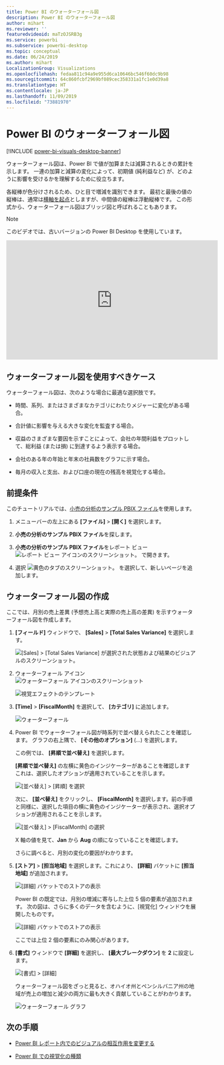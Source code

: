 ```yaml
---
title: Power BI のウォーターフォール図
description: Power BI のウォーターフォール図
author: mihart
ms.reviewer: ''
featuredvideoid: maTzOJSRB3g
ms.service: powerbi
ms.subservice: powerbi-desktop
ms.topic: conceptual
ms.date: 06/24/2019
ms.author: mihart
LocalizationGroup: Visualizations
ms.openlocfilehash: fedaa811c94a9e955d6ca10646bc546f60dc9b98
ms.sourcegitcommit: 64c860fcbf2969bf089cec358331a1fc1e0d39a8
ms.translationtype: HT
ms.contentlocale: ja-JP
ms.lasthandoff: 11/09/2019
ms.locfileid: "73881970"
---
```

# <a name="waterfall-charts-in-power-bi"></a>Power BI のウォーターフォール図

[!INCLUDE [power-bi-visuals-desktop-banner](../includes/power-bi-visuals-desktop-banner.md)]

ウォーターフォール図は、Power BI で値が加算または減算されるときの累計を示します。 一連の加算と減算の変化によって、初期値 (純利益など) が、どのように影響を受けるかを理解するために役立ちます。

各縦棒が色分けされるため、ひと目で増減を識別できます。 最初と最後の値の縦棒は、通常は[横軸を起点](https://support.office.com/article/Create-a-waterfall-chart-in-Office-2016-for-Windows-8de1ece4-ff21-4d37-acd7-546f5527f185#BKMK_Float "横軸を起点とする")としますが、中間値の縦棒は浮動縦棒です。 この形式から、ウォーターフォール図はブリッジ図と呼ばれることもあります。

   > [!NOTE]
   > このビデオでは、古いバージョンの Power BI Desktop を使用しています。
   > 
   > 

<iframe width="560" height="315" src="https://www.youtube.com/embed/qKRZPBnaUXM" frameborder="0" allow="autoplay; encrypted-media" allowfullscreen></iframe>

## <a name="when-to-use-a-waterfall-chart"></a>ウォーターフォール図を使用すべきケース

ウォーターフォール図は、次のような場合に最適な選択肢です。

* 時間、系列、またはさまざまなカテゴリにわたりメジャーに変化がある場合。

* 合計値に影響を与える大きな変化を監査する場合。

* 収益のさまざまな要因を示すことによって、会社の年間利益をプロットして、総利益 (または損) に到達するよう表示する場合。

* 会社のある年の年始と年末の社員数をグラフに示す場合。

* 毎月の収入と支出、および口座の現在の残高を視覚化する場合。

## <a name="prerequisite"></a>前提条件

このチュートリアルでは、[小売の分析のサンプル PBIX ファイル](https://download.microsoft.com/download/9/6/D/96DDC2FF-2568-491D-AAFA-AFDD6F763AE3/Retail%20Analysis%20Sample%20PBIX.pbix)を使用します。

1. メニューバーの左上にある **[ファイル]**  >  **[開く]** を選択します。
   
2. **小売の分析のサンプル PBIX ファイル**を探します。

1. **小売の分析のサンプル PBIX ファイル**をレポート ビュー ![レポート ビュー アイコンのスクリーンショット。](media/power-bi-visualization-kpi/power-bi-report-view.png) で開きます。

1. 選択 ![黄色のタブのスクリーンショット。](media/power-bi-visualization-kpi/power-bi-yellow-tab.png) を選択して、新しいページを追加します。


## <a name="create-a-waterfall-chart"></a>ウォーターフォール図の作成

ここでは、月別の売上差異 (予想売上高と実際の売上高の差異) を示すウォーターフォール図を作成します。

1. **[フィールド]** ウィンドウで、 **[Sales]**  >  **[Total Sales Variance]** を選択します。

   ![[Sales] > [Total Sales Variance] が選択された状態および結果のビジュアルのスクリーンショット。](media/power-bi-visualization-waterfall-charts/power-bi-first-value.png)

1. ウォーターフォール アイコン ![ウォーターフォール アイコンのスクリーンショット](media/power-bi-visualization-waterfall-charts/power-bi-waterfall-icon.png)

    ![視覚エフェクトのテンプレート](media/power-bi-visualization-waterfall-charts/convert-waterfall.png)

1. **[Time]**  >  **[FiscalMonth]** を選択して、 **[カテゴリ]** に追加します。

    ![ウォーターフォール](media/power-bi-visualization-waterfall-charts/power-bi-waterfall.png)

1. Power BI でウォーターフォール図が時系列で並べ替えられたことを確認します。 グラフの右上隅で、 **[その他のオプション]** (...) を選択します。

    この例では、 **[昇順で並べ替え]** を選択します。

    **[昇順で並べ替え]** の左横に黄色のインジケーターがあることを確認します これは、選択したオプションが適用されていることを示します。

    ![[並べ替え] > [昇順] を選択](media/power-bi-visualization-waterfall-charts/power-bi-sort-by.png)

    次に、 **[並べ替え]** をクリックし、 **[FiscalMonth]** を選択します。前の手順と同様に、選択した項目の横に黄色のインジケーターが表示され、選択オプションが適用されることを示します。

    ![[並べ替え] > [FiscalMonth] の選択](media/power-bi-visualization-waterfall-charts/power-bi-sort-by-fiscal-month.png)

    X 軸の値を見て、**Jan** から **Aug** の順になっていることを確認します。

    さらに調べると、月別の変化の要因がわかります。

1.  **[ストア]**  >  **[担当地域]** を選択します。これにより、 **[詳細]** バケットに **[担当地域]** が追加されます。

    ![[詳細] バケットでのストアの表示](media/power-bi-visualization-waterfall-charts/power-bi-waterfall-breakdown.png)

    Power BI の既定では、月別の増減に寄与した上位 5 個の要素が追加されます。 次の図は、さらに多くのデータを含むように、[視覚化] ウィンドウを展開したものです。 

    ![[詳細] バケットでのストアの表示](media/power-bi-visualization-waterfall-charts/power-bi-waterfall-breakdown-initial.png)

    ここでは上位 2 個の要素にのみ関心があります。

1. **[書式]** ウィンドウで **[詳細]** を選択し、 **[最大ブレークダウン]** を **2** に設定します。

    ![[書式] > [詳細]](media/power-bi-visualization-waterfall-charts/power-bi-waterfall-breakdown-maximum.png)

    ウォーターフォール図をざっと見ると、オハイオ州とペンシルバニア州の地域が売上の増加と減少の両方に最も大きく貢献していることがわかります。

    ![ウォーターフォール グラフ](media/power-bi-visualization-waterfall-charts/power-bi-waterfall-axis.png)

## <a name="next-steps"></a>次の手順

* [Power BI レポート内でのビジュアルの相互作用を変更する](../service-reports-visual-interactions.md)

* [Power BI での視覚化の種類](power-bi-visualization-types-for-reports-and-q-and-a.md)
